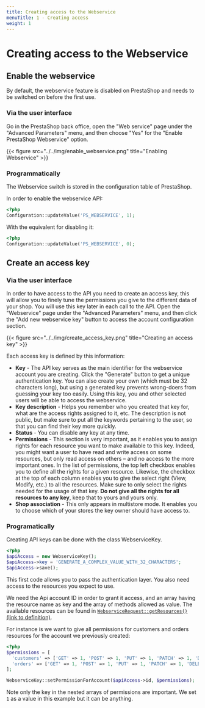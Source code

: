 ```yaml
---
title: Creating access to the Webservice
menuTitle: 1 - Creating access
weight: 1
---
```


# Creating access to the Webservice

## Enable the webservice

By default, the webservice feature is disabled on PrestaShop and needs to be switched on before the first use.

### Via the user interface

Go in the PrestaShop back office, open the "Web service" page under the "Advanced Parameters" menu, and then choose "Yes" for the "Enable PrestaShop Webservice" option.

{{< figure src="../../img/enable_webservice.png" title="Enabling Webservice" >}}

### Programmatically

The Webservice switch is stored in the configuration table of PrestaShop.

In order to enable the webservice API:

```php
<?php
Configuration::updateValue('PS_WEBSERVICE', 1);
```

With the equivalent for disabling it:

```php
<?php
Configuration::updateValue('PS_WEBSERVICE', 0);
```

## Create an access key

### Via the user interface

In order to have access to the API you need to create an access key, this will allow you to finely tune the permissions you give to the different data of your shop.
You will use this key later in each call to the API. Open the "Webservice" page under the "Advanced Parameters" menu, and then click the "Add new webservice key" button to access the account configuration section.

{{< figure src="../../img/create_access_key.png" title="Creating an access key" >}}

Each access key is defined by this information:

* **Key** - The API key serves as the main identifier for the webservice account you are creating. Click the "Generate" button to get a unique authentication key. You can also create your own (which must be 32 characters long), but using a generated key prevents wrong-doers from guessing your key too easily.
            Using this key, you and other selected users will be able to access the webservice.
* **Key description** - Helps you remember who you created that key for, what are the access rights assigned to it, etc. The description is not public, but make sure to put all the keywords pertaining to the user, so that you can find their key more quickly.
* **Status** - You can disable any key at any time.
* **Permissions** - This section is very important, as it enables you to assign rights for each resource you want to make available to this key. Indeed, you might want a user to have read and write access on some resources, but only read access on others – and no access to the more important ones.
                    In the list of permissions, the top left checkbox enables you to define all the rights for a given resource. Likewise, the checkbox at the top of each column enables you to give the select right (View, Modify, etc.) to all the resources. 
                    Make sure to only select the rights needed for the usage of that key. **Do not give all the rights for all resources to any key**, keep that to yours and yours only.
* **Shop association** - This only appears in multistore mode. It enables you to choose which of your stores the key owner should have access to.


### Programatically

Creating API keys can be done with the class WebserviceKey.

```php
<?php
$apiAccess = new WebserviceKey();
$apiAccess->key = 'GENERATE_A_COMPLEX_VALUE_WITH_32_CHARACTERS';
$apiAccess->save();
```

This first code allows you to pass the authentication layer. You also need access to the resources you expect to use.

We need the Api account ID in order to grant it access, and an array having the resource name as key and the array of methods allowed as value.
The available resources can be found in [`WebserviceRequest::getResources()` (link to definition)](https://github.com/PrestaShop/PrestaShop/blob/8.0.0/classes/webservice/WebserviceRequest.php#L282]).

For instance is we want to give all permissions for customers and orders resources for the account we previously created:

```php
<?php
$permissions = [
  'customers' => ['GET' => 1, 'POST' => 1, 'PUT' => 1, 'PATCH' => 1, 'DELETE' => 1, 'HEAD' => 1],
  'orders' => ['GET' => 1, 'POST' => 1, 'PUT' => 1, 'PATCH' => 1, 'DELETE' => 1, 'HEAD' => 1],
];

WebserviceKey::setPermissionForAccount($apiAccess->id, $permissions);
```

Note only the key in the nested arrays of permissions are important. We set `1` as a value in this example but it can be anything. 
